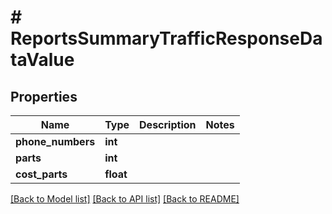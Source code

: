 # # ReportsSummaryTrafficResponseDataValue

## Properties

Name | Type | Description | Notes
------------ | ------------- | ------------- | -------------
**phone_numbers** | **int** |  |
**parts** | **int** |  |
**cost_parts** | **float** |  |

[[Back to Model list]](../../README.md#models) [[Back to API list]](../../README.md#endpoints) [[Back to README]](../../README.md)
